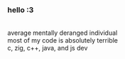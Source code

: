 ### hello :3
<br>
average mentally deranged individual<br>
most of my code is absolutely terrible<br>
c, zig, c++, java, and js dev<br>
